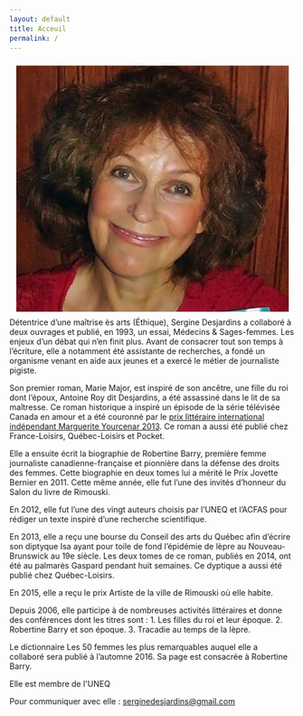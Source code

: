 ```yaml
---
layout: default
title: Acceuil
permalink: /
---
```


<img style='float:right; padding: 10px' src='images/sergine-2014-08.png' alt='photo'>

Détentrice d’une maîtrise ès arts (Éthique), Sergine Desjardins a collaboré à
deux ouvrages et publié, en 1993, un essai, Médecins & Sages-femmes. Les enjeux
d’un débat qui n’en finit plus. Avant de consacrer tout son temps à l’écriture,
elle a notamment été assistante de recherches, a fondé un organisme venant en
aide aux jeunes et a exercé le métier de journaliste pigiste.

Son premier roman, Marie Major, est inspiré de son ancêtre, une fille du roi
dont l’époux, Antoine Roy dit Desjardins, a été assassiné dans le lit de sa
maîtresse. Ce roman historique a inspiré un épisode de la série télévisée
Canada en amour et a été couronné par le [prix littéraire international
indépendant Marguerite Yourcenar
2013](http://ici.radio-canada.ca/nouvelles/arts_et_spectacles/2013/08/14/001-sergine-desjardins-recoit-un-prix-litteraire.shtml). Ce roman a aussi été publié chez France-Loisirs, Québec-Loisirs et Pocket.

Elle a ensuite écrit la biographie de Robertine Barry, première femme
journaliste canadienne-française et pionnière dans la défense des droits des
femmes. Cette biographie en deux tomes lui a mérité le Prix Jovette Bernier en
2011. Cette même année, elle fut l’une des invités d’honneur du Salon du livre
de Rimouski.

En 2012, elle fut l’une des vingt auteurs choisis par l’UNEQ et l’ACFAS pour
rédiger un texte inspiré d’une recherche scientifique.

En 2013, elle a reçu une bourse du Conseil des arts du Québec afin d’écrire son
diptyque Isa ayant pour toile de fond l’épidémie de lèpre au Nouveau-Brunswick
au 19e siècle. Les deux tomes de ce roman, publiés en 2014, ont été au palmarès
Gaspard pendant huit semaines. Ce dyptique a aussi été publié chez Québec-Loisirs.

En 2015, elle a reçu le prix Artiste de la ville de Rimouski où elle habite.

Depuis 2006, elle participe à de nombreuses activités littéraires et donne des
conférences dont les titres sont : 1. Les filles du roi et leur époque. 2.
Robertine Barry et son époque. 3. Tracadie au temps de la lèpre.

Le dictionnaire Les 50 femmes les plus remarquables auquel elle a collaboré
sera publié à l’automne 2016. Sa page est consacrée à Robertine Barry.

Elle est membre de l'UNEQ

Pour communiquer avec elle : serginedesjardins@gmail.com
